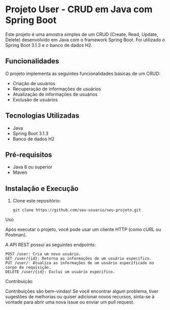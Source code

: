 # Projeto User - CRUD em Java com Spring Boot

Este projeto é uma amostra simples de um CRUD (Create, Read, Update, Delete) desenvolvido em Java com o framework Spring Boot. Foi utilizado o Spring Boot 3.1.3 e o banco de dados H2.

## Funcionalidades

O projeto implementa as seguintes funcionalidades básicas de um CRUD:

- Criação de usuários
- Recuperação de informações de usuários
- Atualização de informações de usuários
- Exclusão de usuários

## Tecnologias Utilizadas

- Java
- Spring Boot 3.1.3
- Banco de dados H2

## Pré-requisitos

- Java 8 ou superior
- Maven

## Instalação e Execução

1. Clone este repositório:

   ```shell
   git clone https://github.com/seu-usuario/seu-projeto.git

Uso

Após executar o projeto, você pode usar um cliente HTTP (como cURL ou Postman).

A API REST possui as seguintes endpoints:

    POST /user: Cria um novo usuário.
    GET /user/{id}: Retorna as informações de um usuário específico.
    PUT /user/: Atualiza as informações de um usuário específicado no corpo da requisição.
    DELETE /user/{id}: Exclui um usuário específico.

Contribuição

Contribuições são bem-vindas! Se você encontrar algum problema, tiver sugestões de melhorias ou quiser adicionar novos recursos, sinta-se à vontade para abrir uma nova issue ou enviar um pull request.
